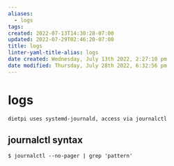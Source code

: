 ```yaml
---
aliases:
  - logs
tags: 
created: 2022-07-13T14:30:28-07:00
updated: 2022-07-29T02:46:20-07:00
title: logs
linter-yaml-title-alias: logs
date created: Wednesday, July 13th 2022, 2:27:10 pm
date modified: Thursday, July 28th 2022, 6:32:56 pm
---
```


# logs

```ad-abstract
dietpi uses systemd-journald, access via journalctl 
```

## journalctl syntax

```shell 
$ journalctl --no-pager | grep 'pattern'
```
